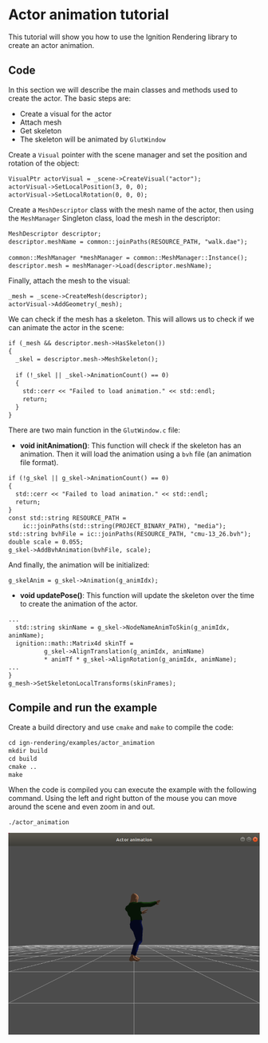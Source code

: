 # Actor animation tutorial

This tutorial will show you how to use the Ignition Rendering library to create an actor animation.

## Code

In this section we will describe the main classes and methods used to create the actor. The basic steps are:

 - Create a visual for the actor
 - Attach mesh
 - Get skeleton
 - The skeleton will be animated by `GlutWindow`

Create a `Visual` pointer with the scene manager and set the position and rotation of the object:

```{.cpp}
VisualPtr actorVisual = _scene->CreateVisual("actor");
actorVisual->SetLocalPosition(3, 0, 0);
actorVisual->SetLocalRotation(0, 0, 0);
```

Create a `MeshDescriptor` class with the mesh name of the actor, then using the `MeshManager` Singleton class, load the mesh in the descriptor:

```{.cpp}
MeshDescriptor descriptor;
descriptor.meshName = common::joinPaths(RESOURCE_PATH, "walk.dae");

common::MeshManager *meshManager = common::MeshManager::Instance();
descriptor.mesh = meshManager->Load(descriptor.meshName);
```
Finally, attach the mesh to the visual:

```{.cpp}
_mesh = _scene->CreateMesh(descriptor);
actorVisual->AddGeometry(_mesh);
```

We can check if the mesh has a skeleton. This will allows us to check if we can animate the actor in the scene:

```{.cpp}
if (_mesh && descriptor.mesh->HasSkeleton())
{
  _skel = descriptor.mesh->MeshSkeleton();

  if (!_skel || _skel->AnimationCount() == 0)
  {
    std::cerr << "Failed to load animation." << std::endl;
    return;
  }
}
```

There are two main function in the `GlutWindow.c` file:

 - **void initAnimation()**: This function will check if the skeleton has an animation. Then it will load the animation using a `bvh` file (an animation file format).
 
```{.cpp}
if (!g_skel || g_skel->AnimationCount() == 0)
{
  std::cerr << "Failed to load animation." << std::endl;
  return;
}
const std::string RESOURCE_PATH =
    ic::joinPaths(std::string(PROJECT_BINARY_PATH), "media");
std::string bvhFile = ic::joinPaths(RESOURCE_PATH, "cmu-13_26.bvh");
double scale = 0.055;
g_skel->AddBvhAnimation(bvhFile, scale);
```

And finally, the animation will be initialized:

```{.cpp}
g_skelAnim = g_skel->Animation(g_animIdx);
```
 - **void updatePose()**: This function will update the skeleton over the time to create the animation of the actor.
```{.cpp}
...
  std::string skinName = g_skel->NodeNameAnimToSkin(g_animIdx, animName);
  ignition::math::Matrix4d skinTf =
          g_skel->AlignTranslation(g_animIdx, animName)
          * animTf * g_skel->AlignRotation(g_animIdx, animName);
...
}
g_mesh->SetSkeletonLocalTransforms(skinFrames);
```

## Compile and run the example

Create a build directory and use `cmake` and `make` to compile the code:

```{.sh}
cd ign-rendering/examples/actor_animation
mkdir build
cd build
cmake ..
make
```

When the code is compiled you can execute the example with the following command. Using the left and right button of the mouse you can move around the scene and even zoom in and out.

```{.sh}
./actor_animation
```

![](img/actor_animation.png)
